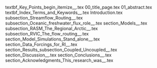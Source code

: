 textbf_Key_Points_begin_itemize__.tex
00_title_page.tex
01_abstract.tex
textbf_Index_Terms_and_Keywords__.tex
Introduction.tex
subsection_Streamflow_Routing__.tex
subsection_Oceanic_freshwater_flux_role__.tex
section_Models__.tex
subsection_RASM_The_Regional_Arctic__.tex
subsection_RVIC_The_flow_routing__.tex
section_Model_Simulations_Stand_alone__.tex
section_Data_Forcings_for_RI__.tex
section_Results_subsection_Coupled_Uncoupled__.tex
section_Discussion__.tex
section_Conclusions__.tex
section_Acknowledgments_This_research_was__.tex